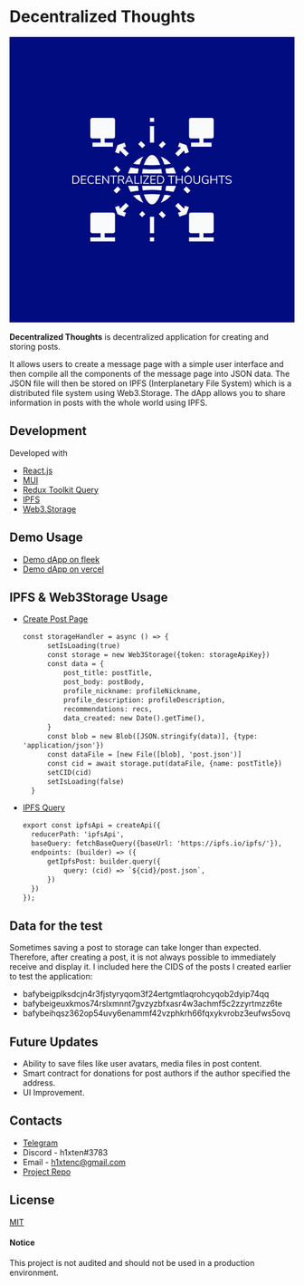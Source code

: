 # Decentralized Thoughts

<img src='./src/assets/logo/logo-color.png' width='550px' alt='DTlogo' >

**Decentralized Thoughts** is decentralized application for creating and storing posts.

It allows users to create a message page with a simple user interface and then compile all the components of the message page into JSON data. The JSON file will then be stored on IPFS (Interplanetary File System) which is a distributed file system using Web3.Storage.
The dApp allows you to share information in posts with the whole world using IPFS.

## Development
Developed with 
- [React.js](https://reactjs.org/)
- [MUI](https://mui.com/)
- [Redux Toolkit Query](https://redux-toolkit.js.org/rtk-query/overview)
- [IPFS](https://docs.ipfs.tech/)
- [Web3.Storage](https://web3.storage/)

## Demo Usage
- [Demo dApp on fleek](https://decentralized-thoughts.on.fleek.co/)
- [Demo dApp on vercel](https://decentralized-thoughts.vercel.app/)

## IPFS & Web3Storage Usage
- [Create Post Page](https://github.com/h1xten/decentralized-thoughts/blob/ae33dcb8f003da784f564b1c7103134c2afe44c3/src/pages/createpage/Createpage.jsx#L63)
  ```
  const storageHandler = async () => {
        setIsLoading(true)
        const storage = new Web3Storage({token: storageApiKey})
        const data = {
            post_title: postTitle,
            post_body: postBody,
            profile_nickname: profileNickname,
            profile_description: profileDescription,
            recommendations: recs,
            data_created: new Date().getTime(),
        }
        const blob = new Blob([JSON.stringify(data)], {type: 'application/json'})
        const dataFile = [new File([blob], 'post.json')]
        const cid = await storage.put(dataFile, {name: postTitle})
        setCID(cid)
        setIsLoading(false)
    }
  ```
 
- [IPFS Query](https://github.com/h1xten/decentralized-thoughts/blob/ae33dcb8f003da784f564b1c7103134c2afe44c3/src/store/ipfsApi.js#L3)
  ```
  export const ipfsApi = createApi({
    reducerPath: 'ipfsApi',
    baseQuery: fetchBaseQuery({baseUrl: 'https://ipfs.io/ipfs/'}),
    endpoints: (builder) => ({
        getIpfsPost: builder.query({
            query: (cid) => `${cid}/post.json`,
        })
    })
  });
  ```


## Data for the test
  Sometimes saving a post to storage can take longer than expected. Therefore, after creating a post, it is not always possible to immediately receive and display it. I included here the CIDS of the posts I created earlier to test the application:
- bafybeigplksdcjn4r3fjstyryqom3f24ertgmtlaqrohcyqob2dyip74qq
- bafybeigeuxkmos74rslxmnnt7gvzyzbfxasr4w3achmf5c2zzyrtmzz6te
- bafybeihqsz362op54uvy6enammf42vzphkrh66fqxykvrobz3eufws5ovq

## Future Updates
- Ability to save files like user avatars, media files in post content.
- Smart contract for donations for post authors if the author specified the address.
- UI Improvement.

## Contacts
- [Telegram](https://t.me/h1xten) </br>
- Discord - h1xten#3783 </br>
- Email - h1xtenc@gmail.com </br>
- [Project Repo](https://github.com/h1xten/decentralized-thoughts)

## License
[MIT](LICENSE)

#### Notice
This project is not audited and should not be used in a production environment.
